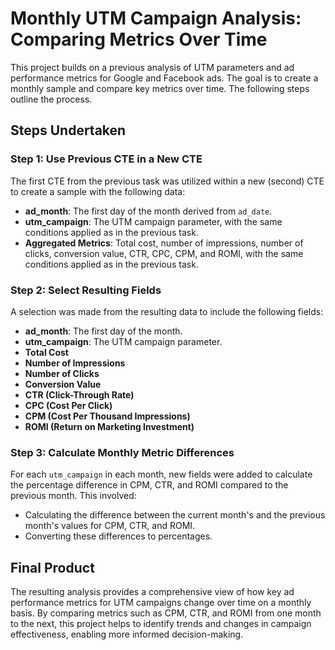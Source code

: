 # Monthly UTM Campaign Analysis: Comparing Metrics Over Time

This project builds on a previous analysis of UTM parameters and ad performance metrics for Google and Facebook ads. The goal is to create a monthly sample and compare key metrics over time. The following steps outline the process.

## Steps Undertaken

### Step 1: Use Previous CTE in a New CTE
The first CTE from the previous task was utilized within a new (second) CTE to create a sample with the following data:
- **ad_month**: The first day of the month derived from `ad_date`.
- **utm_campaign**: The UTM campaign parameter, with the same conditions applied as in the previous task.
- **Aggregated Metrics**: Total cost, number of impressions, number of clicks, conversion value, CTR, CPC, CPM, and ROMI, with the same conditions applied as in the previous task.

### Step 2: Select Resulting Fields
A selection was made from the resulting data to include the following fields:
- **ad_month**: The first day of the month.
- **utm_campaign**: The UTM campaign parameter.
- **Total Cost**
- **Number of Impressions**
- **Number of Clicks**
- **Conversion Value**
- **CTR (Click-Through Rate)**
- **CPC (Cost Per Click)**
- **CPM (Cost Per Thousand Impressions)**
- **ROMI (Return on Marketing Investment)**

### Step 3: Calculate Monthly Metric Differences
For each `utm_campaign` in each month, new fields were added to calculate the percentage difference in CPM, CTR, and ROMI compared to the previous month. This involved:
- Calculating the difference between the current month's and the previous month's values for CPM, CTR, and ROMI.
- Converting these differences to percentages.

## Final Product
The resulting analysis provides a comprehensive view of how key ad performance metrics for UTM campaigns change over time on a monthly basis. By comparing metrics such as CPM, CTR, and ROMI from one month to the next, this project helps to identify trends and changes in campaign effectiveness, enabling more informed decision-making.

